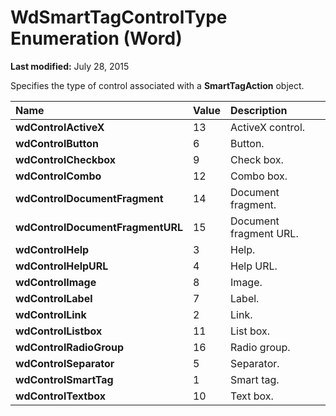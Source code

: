 
# WdSmartTagControlType Enumeration (Word)

 **Last modified:** July 28, 2015

Specifies the type of control associated with a  **SmartTagAction** object.


|**Name**|**Value**|**Description**|
|:-----|:-----|:-----|
| **wdControlActiveX**|13|ActiveX control.|
| **wdControlButton**|6|Button.|
| **wdControlCheckbox**|9|Check box.|
| **wdControlCombo**|12|Combo box.|
| **wdControlDocumentFragment**|14|Document fragment.|
| **wdControlDocumentFragmentURL**|15|Document fragment URL.|
| **wdControlHelp**|3|Help.|
| **wdControlHelpURL**|4|Help URL.|
| **wdControlImage**|8|Image.|
| **wdControlLabel**|7|Label.|
| **wdControlLink**|2|Link.|
| **wdControlListbox**|11|List box.|
| **wdControlRadioGroup**|16|Radio group.|
| **wdControlSeparator**|5|Separator.|
| **wdControlSmartTag**|1|Smart tag.|
| **wdControlTextbox**|10|Text box.|
